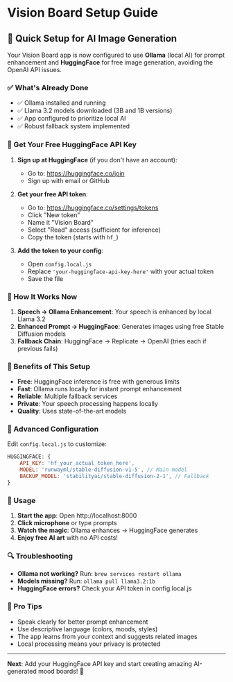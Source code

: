 # Vision Board Setup Guide

## 🎯 Quick Setup for AI Image Generation

Your Vision Board app is now configured to use **Ollama** (local AI) for prompt enhancement and **HuggingFace** for free image generation, avoiding the OpenAI API issues.

### ✅ What's Already Done

- ✅ Ollama installed and running
- ✅ Llama 3.2 models downloaded (3B and 1B versions)
- ✅ App configured to prioritize local AI
- ✅ Robust fallback system implemented

### 🔑 Get Your Free HuggingFace API Key

1. **Sign up at HuggingFace** (if you don't have an account):
   - Go to: https://huggingface.co/join
   - Sign up with email or GitHub

2. **Get your free API token**:
   - Go to: https://huggingface.co/settings/tokens
   - Click "New token"
   - Name it "Vision Board"
   - Select "Read" access (sufficient for inference)
   - Copy the token (starts with `hf_`)

3. **Add the token to your config**:
   - Open `config.local.js`
   - Replace `'your-huggingface-api-key-here'` with your actual token
   - Save the file

### 🚀 How It Works Now

1. **Speech → Ollama Enhancement**: Your speech is enhanced by local Llama 3.2
2. **Enhanced Prompt → HuggingFace**: Generates images using free Stable Diffusion models
3. **Fallback Chain**: HuggingFace → Replicate → OpenAI (tries each if previous fails)

### 🎨 Benefits of This Setup

- **Free**: HuggingFace inference is free with generous limits
- **Fast**: Ollama runs locally for instant prompt enhancement
- **Reliable**: Multiple fallback services
- **Private**: Your speech processing happens locally
- **Quality**: Uses state-of-the-art models

### 🔧 Advanced Configuration

Edit `config.local.js` to customize:

```javascript
HUGGINGFACE: {
    API_KEY: 'hf_your_actual_token_here',
    MODEL: 'runwayml/stable-diffusion-v1-5', // Main model
    BACKUP_MODEL: 'stabilityai/stable-diffusion-2-1', // Fallback
}
```

### 🎤 Usage

1. **Start the app**: Open http://localhost:8000
2. **Click microphone** or type prompts
3. **Watch the magic**: Ollama enhances → HuggingFace generates
4. **Enjoy free AI art** with no API costs!

### 🔍 Troubleshooting

- **Ollama not working?** Run: `brew services restart ollama`
- **Models missing?** Run: `ollama pull llama3.2:1b`
- **HuggingFace errors?** Check your API token in config.local.js

### 🌟 Pro Tips

- Speak clearly for better prompt enhancement
- Use descriptive language (colors, moods, styles)
- The app learns from your context and suggests related images
- Local processing means your privacy is protected

---

**Next**: Add your HuggingFace API key and start creating amazing AI-generated mood boards! 🎨 
